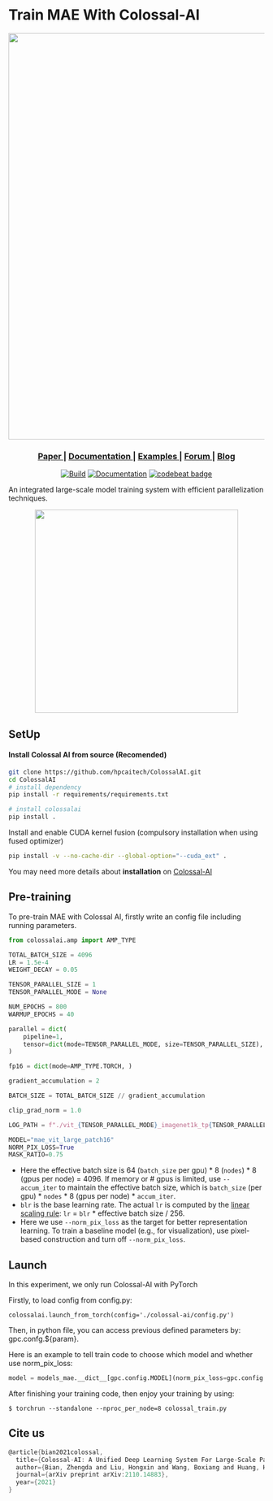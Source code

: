# Train MAE With Colossal-AI

<p align="center">
  <img src="https://s3.bmp.ovh/imgs/2022/02/94289a0b64636172.png" width="800">
</p>

<div align="center">
   <h3> <a href="https://arxiv.org/abs/2110.14883"> Paper </a> | 
   <a href="https://www.colossalai.org/"> Documentation </a> | 
   <a href="https://github.com/hpcaitech/ColossalAI-Examples"> Examples </a> |   
   <a href="https://github.com/hpcaitech/ColossalAI/discussions"> Forum </a> | 
   <a href="https://medium.com/@hpcaitech"> Blog </a></h3>

   [![Build](https://github.com/hpcaitech/ColossalAI/actions/workflows/PR_CI.yml/badge.svg)](https://github.com/hpcaitech/ColossalAI/actions/workflows/PR_CI.yml)
   [![Documentation](https://readthedocs.org/projects/colossalai/badge/?version=latest)](https://colossalai.readthedocs.io/en/latest/?badge=latest)
   [![codebeat badge](https://codebeat.co/badges/bfe8f98b-5d61-4256-8ad2-ccd34d9cc156)](https://codebeat.co/projects/github-com-hpcaitech-colossalai-main)
</div>
An integrated large-scale model training system with efficient parallelization techniques.

<p align="center">
  <img src="https://user-images.githubusercontent.com/11435359/146857310-f258c86c-fde6-48e8-9cee-badd2b21bd2c.png" width="400">
</p>

## SetUp

#### Install Colossal AI from source (Recomended)

```bash
git clone https://github.com/hpcaitech/ColossalAI.git
cd ColossalAI
# install dependency
pip install -r requirements/requirements.txt

# install colossalai
pip install .
```

Install and enable CUDA kernel fusion (compulsory installation when using fused optimizer)

```bash
pip install -v --no-cache-dir --global-option="--cuda_ext" .
```

You may need more details about **installation** on [Colossal-AI](https://github.com/hpcaitech/ColossalAI )

## Pre-training

To pre-train MAE with Colossal AI, firstly write an config file including running parameters.

```python
from colossalai.amp import AMP_TYPE

TOTAL_BATCH_SIZE = 4096
LR = 1.5e-4
WEIGHT_DECAY = 0.05

TENSOR_PARALLEL_SIZE = 1
TENSOR_PARALLEL_MODE = None

NUM_EPOCHS = 800
WARMUP_EPOCHS = 40

parallel = dict(
    pipeline=1,
    tensor=dict(mode=TENSOR_PARALLEL_MODE, size=TENSOR_PARALLEL_SIZE),
)

fp16 = dict(mode=AMP_TYPE.TORCH, )

gradient_accumulation = 2

BATCH_SIZE = TOTAL_BATCH_SIZE // gradient_accumulation

clip_grad_norm = 1.0

LOG_PATH = f"./vit_{TENSOR_PARALLEL_MODE}_imagenet1k_tp{TENSOR_PARALLEL_SIZE}_bs{BATCH_SIZE}_lr{LR}_{fp16['mode']}_clip_grad{clip_grad_norm}/"

MODEL="mae_vit_large_patch16"
NORM_PIX_LOSS=True
MASK_RATIO=0.75
```

- Here the effective batch size is 64 (`batch_size` per gpu) * 8 (`nodes`) * 8 (gpus per node) = 4096. If memory or # gpus is limited, use `--accum_iter` to maintain the effective batch size, which is `batch_size` (per gpu) * `nodes` * 8 (gpus per node) * `accum_iter`.
- `blr` is the base learning rate. The actual `lr` is computed by the [linear scaling rule](https://arxiv.org/abs/1706.02677): `lr` = `blr` * effective batch size / 256.
- Here we use `--norm_pix_loss` as the target for better representation learning. To train a baseline model (e.g., for visualization), use pixel-based construction and turn off `--norm_pix_loss`.

## Launch

In this experiment, we only run Colossal-AI with PyTorch

Firstly, to load config from config.py:

```
colossalai.launch_from_torch(config='./colossal-ai/config.py')
```

Then, in python file, you can access previous defined parameters by: gpc.confg.${param}.

Here is an example to tell train code to choose which model and whether use norm_pix_loss:

```python
model = models_mae.__dict__[gpc.config.MODEL](norm_pix_loss=gpc.config.NORM_PIX_LOSS)
```

After finishing your training code, then enjoy your training by using: 

```
$ torchrun --standalone --nproc_per_node=8 colossal_train.py
```

## Cite us

```c
@article{bian2021colossal,
  title={Colossal-AI: A Unified Deep Learning System For Large-Scale Parallel Training},
  author={Bian, Zhengda and Liu, Hongxin and Wang, Boxiang and Huang, Haichen and Li, Yongbin and Wang, Chuanrui and Cui, Fan and You, Yang},
  journal={arXiv preprint arXiv:2110.14883},
  year={2021}
}
```


